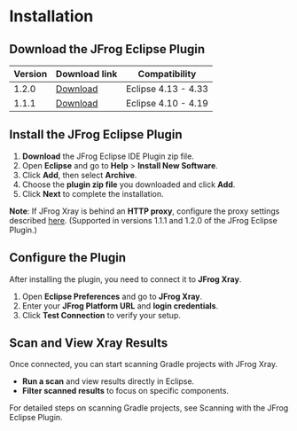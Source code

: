 # Installation

## **Download the JFrog Eclipse Plugin**

| Version | Download link                                                                                                                  | Compatibility       |
| ------- | ------------------------------------------------------------------------------------------------------------------------------ | ------------------- |
| 1.2.0   | [Download](https://github.com/jfrog/jfrog-eclipse-plugin/releases/download/1.2.0/com.jfrog.ide.eclipse.releng.update-site.zip) | Eclipse 4.13 - 4.33 |
| 1.1.1   | [Download](https://github.com/jfrog/jfrog-eclipse-plugin/releases/download/1.1.1/com.jfrog.ide.eclipse.releng.update-site.zip) | Eclipse 4.10 - 4.19 |

## **Install the JFrog Eclipse Plugin**

1. **Download** the JFrog Eclipse IDE Plugin zip file.
2. Open **Eclipse** and go to **Help** > **Install New Software**.
3. Click **Add**, then select **Archive**.
4. Choose the **plugin zip file** you downloaded and click **Add**.
5. Click **Next** to complete the installation.

**Note**: If JFrog Xray is behind an **HTTP proxy**, configure the proxy settings described [here](https://help.eclipse.org/latest/index.jsp?topic=%2Forg.eclipse.platform.doc.user%2Freference%2Fref-net-preferences.htm). (Supported in versions 1.1.1 and 1.2.0 of the JFrog Eclipse Plugin.)

## **Configure the Plugin**

After installing the plugin, you need to connect it to **JFrog Xray**.

1. Open **Eclipse Preferences** and go to **JFrog Xray**.
2. Enter your **JFrog Platform URL** and **login credentials**.
3. Click **Test Connection** to verify your setup.

## **Scan and View Xray Results**

Once connected, you can start scanning Gradle projects with JFrog Xray.

* **Run a scan** and view results directly in Eclipse.
* **Filter scanned results** to focus on specific components.

For detailed steps on scanning Gradle projects, see Scanning with the JFrog Eclipse Plugin.
